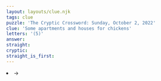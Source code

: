 ```yaml
---
layout: layouts/clue.njk
tags: clue
puzzle: 'The Cryptic Crossword: Sunday, October 2, 2022'
clue: 'Some apartments and houses for chickens'
letters: '(5)'
answer:
straight:
cryptic:
straight_is_first:
---
```

<li>→</li>